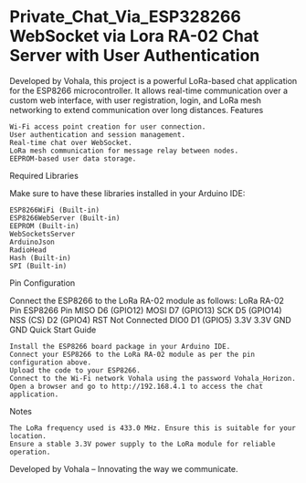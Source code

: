 # Private_Chat_Via_ESP328266 WebSocket via Lora RA-02 Chat Server with User Authentication


Developed by Vohala, this project is a powerful LoRa-based chat application for the ESP8266 microcontroller. It allows real-time communication over a custom web interface, with user registration, login, and LoRa mesh networking to extend communication over long distances.
Features

    Wi-Fi access point creation for user connection.
    User authentication and session management.
    Real-time chat over WebSocket.
    LoRa mesh communication for message relay between nodes.
    EEPROM-based user data storage.

Required Libraries

Make sure to have these libraries installed in your Arduino IDE:

    ESP8266WiFi (Built-in)
    ESP8266WebServer (Built-in)
    EEPROM (Built-in)
    WebSocketsServer
    ArduinoJson
    RadioHead
    Hash (Built-in)
    SPI (Built-in)

Pin Configuration

Connect the ESP8266 to the LoRa RA-02 module as follows:
LoRa RA-02 Pin	ESP8266 Pin
MISO	D6 (GPIO12)
MOSI	D7 (GPIO13)
SCK	D5 (GPIO14)
NSS (CS)	D2 (GPIO4)
RST	Not Connected
DIO0	D1 (GPIO5)
3.3V	3.3V
GND	GND
Quick Start Guide

    Install the ESP8266 board package in your Arduino IDE.
    Connect your ESP8266 to the LoRa RA-02 module as per the pin configuration above.
    Upload the code to your ESP8266.
    Connect to the Wi-Fi network Vohala using the password Vohala_Horizon.
    Open a browser and go to http://192.168.4.1 to access the chat application.

Notes

    The LoRa frequency used is 433.0 MHz. Ensure this is suitable for your location.
    Ensure a stable 3.3V power supply to the LoRa module for reliable operation.

Developed by Vohala – Innovating the way we communicate.
